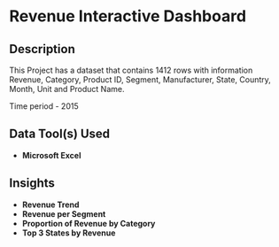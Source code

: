 <h1>Revenue Interactive Dashboard</h1>

<h2>Description</h2>
This Project has a dataset that contains 1412 rows with information Revenue, Category, Product ID, Segment, Manufacturer, State, Country, Month, Unit and Product Name.

Time period - 2015 <br />

<h2>Data Tool(s) Used</h2>

- <b>Microsoft Excel</b> 

<h2>Insights</h2>

- <b>Revenue Trend</b> 
- <b>Revenue per Segment</b> 
- <b>Proportion of Revenue by Category</b> 
- <b>Top 3 States by Revenue</b> 
